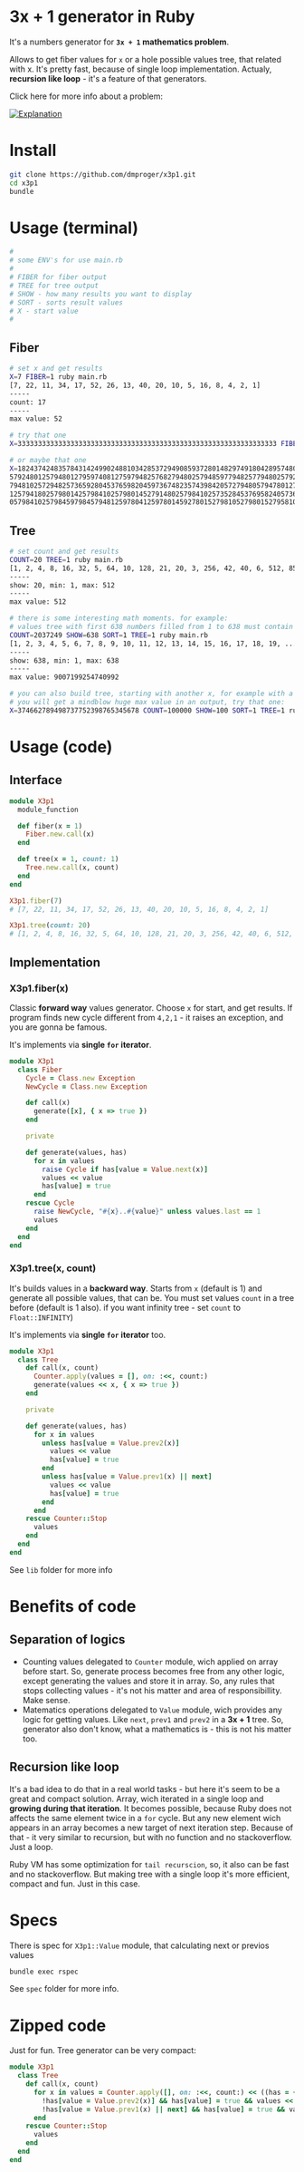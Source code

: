 # 3x + 1 generator in Ruby

It's a numbers generator for  __`3x + 1` mathematics problem__.

Allows to get fiber values for `x` or a hole possible values tree, that related with x. It's pretty fast, because of single loop implementation. Actualy, __recursion like loop__ - it's a feature of that generators.

Click here for more info about a problem:

[![Explanation](https://img.youtube.com/vi/094y1Z2wpJg/0.jpg)](https://www.youtube.com/watch?v=094y1Z2wpJg)

# Install
```bash
git clone https://github.com/dmproger/x3p1.git 
cd x3p1
bundle
```

# Usage (terminal)
```bash
#
# some ENV's for use main.rb
#
# FIBER for fiber output
# TREE for tree output
# SHOW - how many results you want to display
# SORT - sorts result values
# X - start value
#
```

## Fiber
```bash
# set x and get results
X=7 FIBER=1 ruby main.rb
[7, 22, 11, 34, 17, 52, 26, 13, 40, 20, 10, 5, 16, 8, 4, 2, 1]
-----
count: 17
-----
max value: 52

# try that one
X=3333333333333333333333333333333333333333333333333333333333333333 FIBER=1 ruby main.rb

# or maybe that one
X=1824374248357843142499024881034285372949085937280148297491804289574809028573\
579248012579480127959740812759794825768279480257948597794825779480257928401259\
794810257294825736592804537659820459736748235743984205727948057947801275948012\
125794180257980142579841025798014527914802579841025735284537695824057365982405\
057984102579845979845794812597804125978014592780152798105279801527958105297580 FIBER=1 ruby main.rb
```

## Tree
```bash
# set count and get results
COUNT=20 TREE=1 ruby main.rb 
[1, 2, 4, 8, 16, 32, 5, 64, 10, 128, 21, 20, 3, 256, 42, 40, 6, 512, 85, 84]
-----
show: 20, min: 1, max: 512
-----
max value: 512

# there is some interesting math moments. for example:
# values tree with first 638 numbers filled from 1 to 638 must contain a 2037249 values with 9007199254740992 max one
COUNT=2037249 SHOW=638 SORT=1 TREE=1 ruby main.rb
[1, 2, 3, 4, 5, 6, 7, 8, 9, 10, 11, 12, 13, 14, 15, 16, 17, 18, 19, ... 636, 637, 638]
-----
show: 638, min: 1, max: 638
-----
max value: 9007199254740992

# you can also build tree, starting with another x, for example with a big one.
# you will get a mindblow huge max value in an output, try that one:
X=374662789498737752398765345678 COUNT=100000 SHOW=100 SORT=1 TREE=1 ruby main.rb
```

# Usage (code)

## Interface
```ruby
module X3p1
  module_function

  def fiber(x = 1)
    Fiber.new.call(x)
  end

  def tree(x = 1, count: 1)
    Tree.new.call(x, count)
  end
end

X3p1.fiber(7)
# [7, 22, 11, 34, 17, 52, 26, 13, 40, 20, 10, 5, 16, 8, 4, 2, 1]

X3p1.tree(count: 20)
# [1, 2, 4, 8, 16, 32, 5, 64, 10, 128, 21, 20, 3, 256, 42, 40, 6, 512, 85, 84]
```

## Implementation

### X3p1.fiber(x)

Classic __forward way__ values generator. Choose `x` for start, and get results. If program finds new cycle different from `4,2,1` - it raises an exception, and you are gonna be famous.

It's implements via __single `for` iterator__.

```ruby
module X3p1
  class Fiber
    Cycle = Class.new Exception
    NewCycle = Class.new Exception

    def call(x)
      generate([x], { x => true })
    end

    private

    def generate(values, has)
      for x in values
        raise Cycle if has[value = Value.next(x)]
        values << value
        has[value] = true
      end
    rescue Cycle
      raise NewCycle, "#{x}..#{value}" unless values.last == 1
      values
    end
  end
end
```

### X3p1.tree(x, count)

It's builds values in a __backward way__. Starts from `x` (default is 1) and generate all possible values, that can be. You must set values `count` in a tree before (default is 1 also). if you want infinity tree - set `count` to `Float::INFINITY`)

It's implements via __single `for` iterator__ too.

```ruby
module X3p1
  class Tree
    def call(x, count)
      Counter.apply(values = [], on: :<<, count:)
      generate(values << x, { x => true })
    end

    private

    def generate(values, has)
      for x in values
        unless has[value = Value.prev2(x)]
          values << value
          has[value] = true
        end
        unless has[value = Value.prev1(x) || next]
          values << value
          has[value] = true
        end
      end
    rescue Counter::Stop
      values
    end
  end
end
```

See `lib` folder for more info

# Benefits of code

## Separation of logics

- Counting values delegated to `Counter` module, wich applied on array before start. So, generate process becomes free from any other logic, except generating the values and store it in array. So, any rules that stops collecting values - it's not his matter and area of responsibillity. Make sense.
- Matematics operations delegated to `Value` module, wich provides any logic for getting values. Like `next`, `prev1` and `prev2` in a __3x + 1__ tree. So, generator also don't know, what a mathematics is - this is not his matter too.

## Recursion like loop

It's a bad idea to do that in a real world tasks - but here it's seem to be a great and compact solution. Array, wich iterated in a single loop and __growing during that iteration__. It becomes possible, because Ruby does not affects the same element twice in a `for` cycle. But any new element wich appears in an array becomes a new target of next iteration step. Because of that - it very similar to recursion, but with no function and no stackoverflow. Just a loop.

Ruby VM has some optimization for `tail recurscion`, so, it also can be fast and no stackoverflow. But making tree with a single loop it's more efficient, compact and fun. Just in this case.

# Specs

There is spec for `X3p1::Value` module, that calculating next or previos values

```bash
bundle exec rspec
```

See `spec` folder for more info.

# Zipped code

Just for fun. Tree generator can be very compact:

```ruby
module X3p1
  class Tree
    def call(x, count)
      for x in values = Counter.apply([], on: :<<, count:) << ((has = { x => true }) && x)
        !has[value = Value.prev2(x)] && has[value] = true && values << value
        !has[value = Value.prev1(x) || next] && has[value] = true && values << value
      end
    rescue Counter::Stop
      values
    end
  end
end
```
